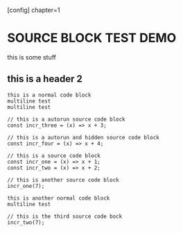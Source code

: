 [config] chapter=1

# SOURCE BLOCK TEST DEMO
this is some stuff

## this is a header 2

```
this is a normal code block
multiline test
multiline test
```

```source-autorun
// this is a autorun source code block
const incr_three = (x) => x + 3;
```

```source-autorun-hidden
// this is a autorun and hidden source code block
const incr_four = (x) => x + 4;
```

```source
// this is a source code block
const incr_one = (x) => x + 1;
const incr_two = (x) => x + 2;
```

```source
// this is another source code block
incr_one(7);
```

```
this is another normal code block
multiline test
```

```source
// this is the third source code bock
incr_two(7);
```

